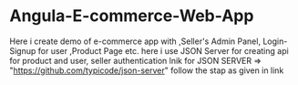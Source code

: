 # Angula-E-commerce-Web-App
Here i create demo of e-commerce app with ,Seller's Admin Panel, Login-Signup for user ,Product Page etc.
here i use JSON Server for creating api for product and  user, seller authentication
lnik for JSON SERVER =>  "https://github.com/typicode/json-server" follow the stap as given in link 

